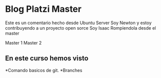 # Blog Platzi Master
Este es un comentario hecho desde Ubuntu Server
Soy Newton y estoy contribuyendo a un proyecto open sorce
Soy Isaac Rompiendola desde el master

Master 1
Master 2

## En este curso hemos visto
*Comando basicos de git.
*Branches







